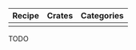 | Recipe | Crates | Categories |
|--------|--------|------------|
|  |  |  |

<div class="hidden">
TODO
</div>
